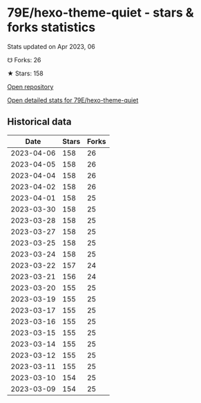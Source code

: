# 79E/hexo-theme-quiet - stars & forks statistics

Stats updated on Apr 2023, 06

☋ Forks: 26

★ Stars: 158

[Open repository](https://github.com/79E/hexo-theme-quiet)

[Open detailed stats for 79E/hexo-theme-quiet](https://reviewgithub.com/rep/79E/hexo-theme-quiet)

## Historical data
| Date | Stars | Forks |
|------|-------|-------|
| 2023-04-06 | 158 | 26 | 
| 2023-04-05 | 158 | 26 | 
| 2023-04-04 | 158 | 26 | 
| 2023-04-02 | 158 | 26 | 
| 2023-04-01 | 158 | 25 | 
| 2023-03-30 | 158 | 25 | 
| 2023-03-28 | 158 | 25 | 
| 2023-03-27 | 158 | 25 | 
| 2023-03-25 | 158 | 25 | 
| 2023-03-24 | 158 | 25 | 
| 2023-03-22 | 157 | 24 | 
| 2023-03-21 | 156 | 24 | 
| 2023-03-20 | 155 | 25 | 
| 2023-03-19 | 155 | 25 | 
| 2023-03-17 | 155 | 25 | 
| 2023-03-16 | 155 | 25 | 
| 2023-03-15 | 155 | 25 | 
| 2023-03-14 | 155 | 25 | 
| 2023-03-12 | 155 | 25 | 
| 2023-03-11 | 155 | 25 | 
| 2023-03-10 | 154 | 25 | 
| 2023-03-09 | 154 | 25 | 

